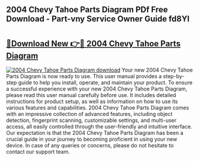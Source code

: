 ## 2004 Chevy Tahoe Parts Diagram PDf Free Download - Part-vny Service Owner Guide fd8YI

# <h2><a href="http://dfs9g8.blite.top/?on=2004+Chevy+Tahoe+Parts+Diagram">🔗Download New 👉🔴 2004 Chevy Tahoe Parts Diagram</a></h2>

[![2004 Chevy Tahoe Parts Diagram download](https://i.imgur.com/lujVjoI.png)](http://dfs9g8.blite.top/?on=2004+Chevy+Tahoe+Parts+Diagram)
Your new 2004 Chevy Tahoe Parts Diagram is now ready to use. This user manual provides a step-by-step guide to help you install, operate, and maintain your product. To ensure a successful experience with your new 2004 Chevy Tahoe Parts Diagram, please read this user manual carefully before use. It includes detailed instructions for product setup, as well as information on how to use its various features and capabilities. 2004 Chevy Tahoe Parts Diagram comes with an impressive collection of advanced features, including object detection, fingerprint scanning, customizable settings, and multi-user access, all easily controlled through the user-friendly and intuitive interface. Our expectation is that the 2004 Chevy Tahoe Parts Diagram has been a crucial guide in your journey to becoming proficient in using your new device. In case of any queries or concerns, please do not hesitate to contact our support team.
